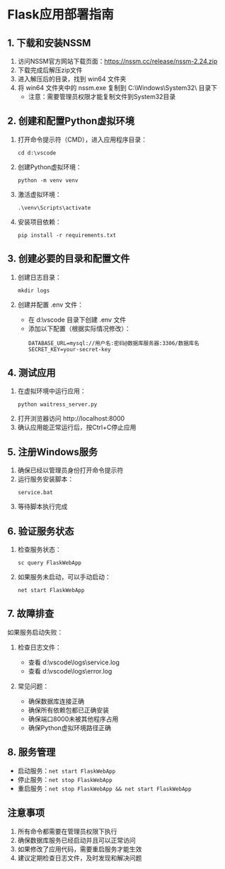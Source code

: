 # Flask应用部署指南

## 1. 下载和安装NSSM
1. 访问NSSM官方网站下载页面：https://nssm.cc/release/nssm-2.24.zip
2. 下载完成后解压zip文件
3. 进入解压后的目录，找到 win64 文件夹
4. 将 win64 文件夹中的 nssm.exe 复制到 C:\Windows\System32\ 目录下
   - 注意：需要管理员权限才能复制文件到System32目录

## 2. 创建和配置Python虚拟环境
1. 打开命令提示符（CMD），进入应用程序目录：
   ```
   cd d:\vscode
   ```

2. 创建Python虚拟环境：
   ```
   python -m venv venv
   ```

3. 激活虚拟环境：
   ```
   .\venv\Scripts\activate
   ```

4. 安装项目依赖：
   ```
   pip install -r requirements.txt
   ```

## 3. 创建必要的目录和配置文件
1. 创建日志目录：
   ```
   mkdir logs
   ```

2. 创建并配置 .env 文件：
   - 在 d:\vscode 目录下创建 .env 文件
   - 添加以下配置（根据实际情况修改）：
     ```
     DATABASE_URL=mysql://用户名:密码@数据库服务器:3306/数据库名
     SECRET_KEY=your-secret-key
     ```

## 4. 测试应用
1. 在虚拟环境中运行应用：
   ```
   python waitress_server.py
   ```
2. 打开浏览器访问 http://localhost:8000
3. 确认应用能正常运行后，按Ctrl+C停止应用

## 5. 注册Windows服务
1. 确保已经以管理员身份打开命令提示符
2. 运行服务安装脚本：
   ```
   service.bat
   ```
3. 等待脚本执行完成

## 6. 验证服务状态
1. 检查服务状态：
   ```
   sc query FlaskWebApp
   ```
2. 如果服务未启动，可以手动启动：
   ```
   net start FlaskWebApp
   ```

## 7. 故障排查
如果服务启动失败：
1. 检查日志文件：
   - 查看 d:\vscode\logs\service.log
   - 查看 d:\vscode\logs\error.log

2. 常见问题：
   - 确保数据库连接正确
   - 确保所有依赖包都已正确安装
   - 确保端口8000未被其他程序占用
   - 确保Python虚拟环境路径正确

## 8. 服务管理
- 启动服务：`net start FlaskWebApp`
- 停止服务：`net stop FlaskWebApp`
- 重启服务：`net stop FlaskWebApp && net start FlaskWebApp`

## 注意事项
1. 所有命令都需要在管理员权限下执行
2. 确保数据库服务已经启动并且可以正常访问
3. 如果修改了应用代码，需要重启服务才能生效
4. 建议定期检查日志文件，及时发现和解决问题